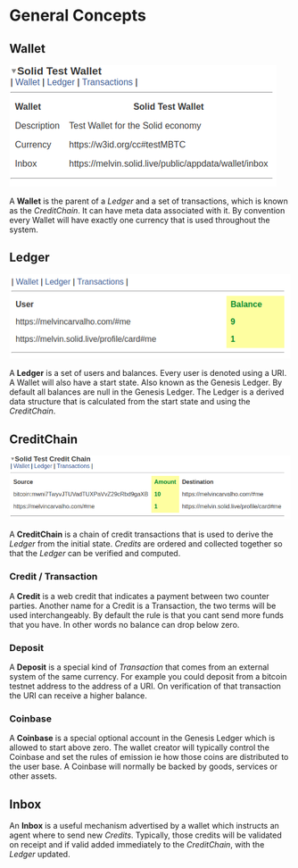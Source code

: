 # General Concepts

## **Wallet**

![A Test Wallet](.gitbook/assets/testwallet.png)

A **Wallet** is the parent of a _Ledger_ and a set of transactions, which is known as the _CreditChain_.  It can have meta data associated with it.  By convention every Wallet will have exactly one currency that is used throughout the system.

## **Ledger**

![A Test Ledger](.gitbook/assets/testledger.png)

A **Ledger** is a set of users and balances.  Every user is denoted using a URI.  A Wallet will also have a start state.  Also known as the Genesis Ledger.  By default all balances are null in the Genesis Ledger.  The Ledger is a derived data structure that is calculated from the start state and using the _CreditChain_.

## **CreditChain**

![A Test CreditChain](.gitbook/assets/testcreditchain.png)

A **CreditChain** is a chain of credit transactions that is used to derive the _Ledger_ from the initial state.  _Credits_ are ordered and collected together so that the _Ledger_ can be verified and computed.

### **Credit / Transaction**

A **Credit** is a web credit that indicates a payment between two counter parties.  Another name for a Credit is a Transaction, the two terms will be used interchangeably.  By default the rule is that you cant send more funds that you have.  In other words no balance can drop below zero.

### Deposit

A **Deposit** is a special kind of _Transaction_ that comes from an external system of the same currency.  For example you could deposit from a bitcoin testnet address to the address of a URI.  On verification of that transaction the URI can receive a higher balance.

### **Coinbase**

A **Coinbase** is a special optional account in the Genesis Ledger which is allowed to start above zero.  The wallet creator will typically control the Coinbase and set the rules of emission ie how those coins are distributed to the user base.  A Coinbase will normally be backed by goods, services or other assets.

## Inbox

An **Inbox** is a useful mechanism advertised by a wallet which instructs an agent where to send new _Credits_.  Typically, those credits will be validated on receipt and if valid added immediately to the _CreditChain_, with the _Ledger_ updated.


